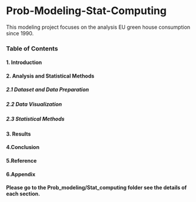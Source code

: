 # Prob-Modeling-Stat-Computing
This modeling project focuses on the analysis EU green house consumption since 1990.
### Table of Contents
#### 1. Introduction	
#### 2. Analysis and Statistical Methods	
##### 2.1 Dataset and Data Preparation	
##### 2.2 Data Visualization	
##### 2.3 Statistical Methods	
#### 3. Results	
#### 4.Conclusion	
#### 5.Reference	
#### 6.Appendix
#### Please go to the Prob_modeling/Stat_computing folder see the details of each section.

